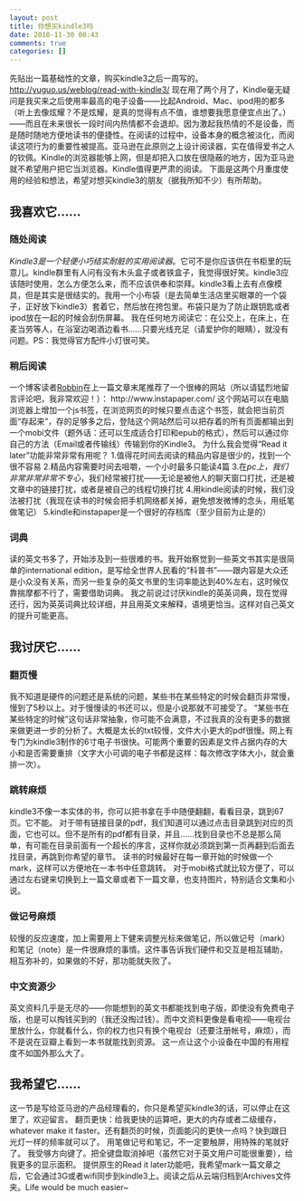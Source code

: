 ```yaml
---
layout: post
title: 你想买kindle3吗
date: 2010-11-30 00:43
comments: true
categories: []
---
```

先贴出一篇基础性的文章，购买kindle3之后一周写的。
<a href="http://yuguo.us/weblog/read-with-kindle3/">http://yuguo.us/weblog/read-with-kindle3/</a>
现在用了两个月了，Kindle毫无疑问是我买来之后使用率最高的电子设备——比起Android、Mac、ipod用的都多（听上去像炫耀？不是炫耀，是真的觉得有点不值，谁想要我愿意便宜点出了。）——而且在未来很长一段时间内热情都不会退却。因为激起我热情的不是设备，而是随时随地方便地读书的便捷性。在阅读的过程中，设备本身的概念被淡化，而阅读这项行为的重要性被提高。亚马逊在此原则之上设计阅读器，实在值得爱书之人的钦佩。Kindle的浏览器能够上网，但是却把入口放在很隐蔽的地方，因为亚马逊就不希望用户把它当浏览器。Kindle值得更严肃的阅读。
下面是这两个月重度使用的经验和想法，希望对想买kindle3的朋友（据我所知不少）有所帮助。
<h2>我喜欢它……</h2>
<h3>随处阅读</h3>
<em>Kindle3是一个轻便小巧结实耐脏的实用阅读器</em>。它可不是你应该供在书柜里的玩意儿。kindle群里有人问有没有木头盒子或者铁盒子，我觉得很好笑。kindle3应该随时使用，怎么方便怎么来，而不应该供奉和崇拜。kindle3看上去有点像模具，但是其实是很结实的。我用一个小布袋（是去简单生活店里买眼罩的一个袋子，正好放下kindle3）套着它，然后放在挎包里。布袋只是为了防止跟钥匙或者ipod放在一起的时候会刮伤屏幕。
我在任何地方阅读它：在公交上，在床上，在麦当劳等人，在浴室边喝酒边看书……只要光线充足（请爱护你的眼睛），就没有问题。PS：我觉得官方配件小灯很可笑。
<h3>稍后阅读</h3>
一个博客读者<a href="http://rlog.cn/">Robbin</a>在上一篇文章末尾推荐了一个很棒的网站（所以请猛烈地留言评论吧，我非常欢迎！）： http://www.instapaper.com/ 这个网站可以在电脑浏览器上增加一个js书签，在浏览网页的时候只要点击这个书签，就会把当前页面“存起来”，存的足够多之后，登陆这个网站然后可以把存着的所有页面都输出到一个mobi文件（题外话：还可以生成适合打印和epub的格式），然后可以通过你自己的方法（Email或者传输线）传输到你的Kindle3。
为什么我会觉得“Read it later”功能非常非常有用呢？
1.值得花时间去阅读的精品内容是很少的，找到一个很不容易
2.精品内容需要时间去咀嚼，一个小时最多只能读4篇
3.在<em>pc上，我们非常非常非常不专心</em>，我们经常被打扰——无论是被他人的聊天窗口打扰，还是被文章中的链接打扰，或者是被自己的线程切换打扰
4.用kindle阅读的时候，我们没法被打扰（我现在读书的时候会把手机网络都关掉，避免想发微博的念头，用纸笔做笔记）
5.kindle和instapaper是一个很好的存档库（至少目前为止是的）
<h3>词典</h3>
读的英文书多了，开始涉及到一些很难的书。我开始察觉到一些英文书其实是很简单的international edition，是写给全世界人民看的“科普书”——跟内容是大众还是小众没有关系，而另一些复杂的英文书里的生词率能达到40%左右，这时候仅靠揣摩都不行了，需要借助词典。
我之前说过讨厌kindle的英英词典，现在觉得还行，因为英英词典比较详细，并且用英文来解释，语境更恰当。这样对自己英文的提升可能更高。
<h2>我讨厌它……</h2>
<h3>翻页慢</h3>
我不知道是硬件的问题还是系统的问题，某些书在某些特定的时候会翻页非常慢，慢到了5秒以上。对于慢慢读的书还可以，但是小说那就不可接受了。
“某些书在某些特定的时候”这句话非常抽象，你可能不会满意，不过我真的没有更多的数据来做更进一步的分析了。大概是太长的txt较慢，文件大小更大的pdf很慢。网上有专门为kindle3制作的6寸电子书很快。可能两个重要的因素是文件占据内存的大小和是否需要重排（文字大小可调的电子书都是这样：每次修改字体大小，就会重排一次）。
<h3>跳转麻烦</h3>
kindle3不像一本实体的书，你可以把书拿在手中随便翻翻，看看目录，跳到67页。它不能。
对于带有链接目录的pdf，我们知道可以通过点击目录跳到对应的页面，它也可以。但不是所有的pdf都有目录，并且……找到目录也不总是那么简单，有可能在目录前面有一个超长的序言，这样你就必须跳到第一页再翻到后面去找目录，再跳到你希望的章节。
读书的时候最好在每一章开始的时候做一个mark，这样可以方便地在一本书中任意跳转。
对于mobi格式就比较方便了，可以通过左右键来切换到上一篇文章或者下一篇文章，也支持图片，特别适合文集和小说。
<h3>做记号麻烦</h3>
较慢的反应速度，加上需要用上下健来调整光标来做笔记，所以做记号（mark）和笔记（note）是一件很麻烦的事情。这件事告诉我们硬件和交互是相互辅助，相互弥补的，如果做的不好，那功能就失败了。
<h3>中文资源少</h3>
英文资料几乎是无尽的——你能想到的英文书都能找到电子版，即使没有免费电子版，也是可以掏钱买到的（我还没掏过钱）。而中文资料更像是看电视——电视台里放什么，你就看什么，你的权力也只有换个电视台（还要注册帐号，麻烦），而不是说在豆瓣上看到一本书就能找到资源。
这一点让这个小设备在中国的有用程度不如国外那么大了。
<h2>我希望它……</h2>
这一节是写给亚马逊的产品经理看的，你只是希望买kindle3的话，可以停止在这里了，欢迎留言。
翻页更快：给我更快的运算吧，更大的内存或者二级缓存，whatever make it faster。还有翻页的时候，页面能闪的更快一点吗？快到跟日光灯一样的频率就可以了。
用笔做记号和笔记，不一定要触屏，用特殊的笔就好了。
我受够方向键了。把全键盘取消掉吧（虽然它对于英文用户可能很重要），给我更多的显示面积。
提供原生的Read it later功能吧，我希望mark一篇文章之后，它会通过3G或者wifi同步到kindle3上。阅读之后从云端归档到Archives文件夹。Life would be much easier~
